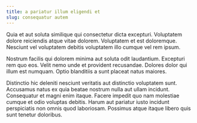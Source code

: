 ```yaml
---
title: a pariatur illum eligendi et
slug: consequatur autem
---
```


Quia et aut soluta similique qui consectetur dicta excepturi. Voluptatem dolore reiciendis atque vitae dolorem. Voluptatem et est doloremque. Nesciunt vel voluptatem debitis voluptatem illo cumque vel rem ipsum.

Nostrum facilis qui dolorem minima aut soluta odit laudantium. Excepturi rem quo eos. Velit nemo unde et provident recusandae. Dolores dolor qui illum est numquam. Optio blanditiis a sunt placeat natus maiores.

Distinctio hic deleniti nesciunt veritatis aut distinctio voluptatem sunt. Accusamus natus ex quia beatae nostrum nulla aut ullam incidunt. Consequatur et magni enim itaque. Facere impedit quo nam molestiae cumque et odio voluptas debitis. Harum aut pariatur iusto incidunt perspiciatis non omnis quod laboriosam. Possimus atque itaque libero quis sunt tenetur doloribus.
